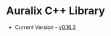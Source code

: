# Auralix C++ Library
- Current Version - [v0.16.3](https://github.com/auralix/alx-202-af-10-2-auralix-cpp-lib/tree/v0.16.3)
